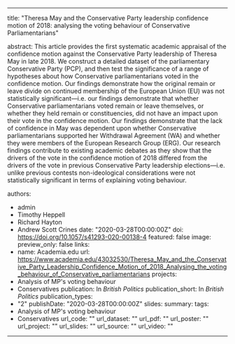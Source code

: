 ---
title: "Theresa May and the Conservative Party leadership confidence motion of 2018: analysing the voting behaviour of Conservative Parliamentarians"

abstract: This article provides the first systematic academic appraisal of the confidence motion against the Conservative Party leadership of Theresa May in late 2018. We construct a detailed dataset of the parliamentary Conservative Party (PCP), and then test the significance of a range of hypotheses about how Conservative parliamentarians voted in the confidence motion. Our findings demonstrate how the original remain or leave divide on continued membership of the European Union (EU) was not statistically significant—i.e. our findings demonstrate that whether Conservative parliamentarians voted remain or leave themselves, or whether they held remain or constituencies, did not have an impact upon their vote in the confidence motion. Our findings demonstrate that the lack of confidence in May was dependent upon whether Conservative parliamentarians supported her Withdrawal Agreement (WA) and whether they were members of the European Research Group (ERG). Our research findings contribute to existing academic debates as they show that the drivers of the vote in the confidence motion of 2018 differed from the drivers of the vote in previous Conservative Party leadership elections—i.e. unlike previous contests non-ideological considerations were not statistically significant in terms of explaining voting behaviour.

authors:
- admin
- Timothy Heppell
- Richard Hayton
- Andrew Scott Crines
date: "2020-03-28T00:00:00Z"
doi: https://doi.org/10.1057/s41293-020-00138-4
featured: false
image:
  preview_only: false
links:
- name: Academia.edu
  url: https://www.academia.edu/43032530/Theresa_May_and_the_Conservative_Party_Leadership_Confidence_Motion_of_2018_Analysing_the_voting_behaviour_of_Conservative_parliamentarians
projects:
- Analysis of MP's voting behaviour
- Conservatives
publication: In *British Politics*
publication_short: In *British Politics*
publication_types:
- "2"
publishDate: "2020-03-28T00:00:00Z"
slides: 
summary:
tags:
- Analysis of MP's voting behaviour
- Conservatives
url_code: ""
url_dataset: ""
url_pdf: ""
url_poster: ""
url_project: ""
url_slides: ""
url_source: ""
url_video: ""
------